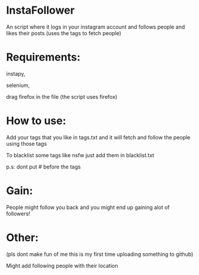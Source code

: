 # InstaFollower
An script where it logs in your instagram  account and follows people and likes their posts (uses the tags to fetch people) 

# Requirements:

 instapy,

 selenium,

 drag firefox in the file (the script uses firefox)

# How to use:
 Add your tags that you like in tags.txt and it will fetch and follow the people using those tags

 To blacklist some tags like nsfw just add them in blacklist.txt

 p.s: dont put # before the tags

# Gain: 
People might follow you back and you might end up gaining alot of followers!
# Other:
 (pls dont make fun of me this is my first time uploading something to github)
 
 Might add following people with their location
